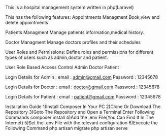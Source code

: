 This is a hospital management system written in php(Laravel)

This has the following features:
Appointments Managment
Book,view and delete appointments

Patients Managment
Manage patients information,medical history.

Doctor Managment
Manage doctors profiles and their schedules

User Roles and Permissions: Define roles and permissions for different types of users such as admin,doctor and patient.

User Role Based Access Control
Admin
Doctor
Patient

Login Details for Admin : 
email : admin@gmail.com 
Password : 12345678

Login Details for Doctor : 
email : doctor@gmail.com 
Password : 12345678

Login Details for Patient : 
email : patient@gmail.com 
Password : 12345678

Installation Guide
1)Install Composer In Your PC
2)Clone Or Download The Repository
3)Goto The Repository and Open a Terminal Enter Following Commands 
  composer install
4)Add the .env File(You Can Find It In The Internet)
5)Set the .env File with the relevant configuration
6)Execute the Following Command
    php artisan migrate
    php artisan serve

